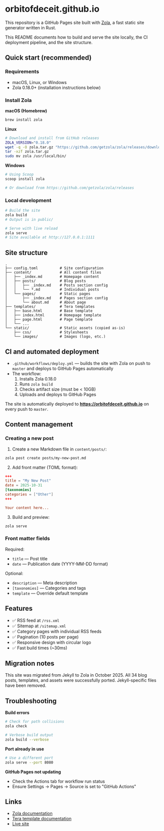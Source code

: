 # orbitofdeceit.github.io

This repository is a GitHub Pages site built with [Zola](https://www.getzola.org/), a fast static site generator written in Rust.

This README documents how to build and serve the site locally, the CI deployment pipeline, and the site structure.

## Quick start (recommended)

### Requirements
- macOS, Linux, or Windows
- Zola 0.18.0+ (installation instructions below)

### Install Zola

**macOS (Homebrew)**
```bash
brew install zola
```

**Linux**
```bash
# Download and install from GitHub releases
ZOLA_VERSION="0.18.0"
wget -q -O zola.tar.gz "https://github.com/getzola/zola/releases/download/v${ZOLA_VERSION}/zola-v${ZOLA_VERSION}-x86_64-unknown-linux-gnu.tar.gz"
tar -xzf zola.tar.gz
sudo mv zola /usr/local/bin/
```

**Windows**
```powershell
# Using Scoop
scoop install zola

# Or download from https://github.com/getzola/zola/releases
```

### Local development

```bash
# Build the site
zola build
# Output is in public/

# Serve with live reload
zola serve
# Site available at http://127.0.0.1:1111
```

## Site structure

```
.
├── config.toml          # Site configuration
├── content/             # All content files
│   ├── _index.md        # Homepage content
│   ├── posts/           # Blog posts
│   │   ├── _index.md    # Posts section config
│   │   └── *.md         # Individual posts
│   └── pages/           # Static pages
│       ├── _index.md    # Pages section config
│       └── about.md     # About page
├── templates/           # Tera templates
│   ├── base.html        # Base template
│   ├── index.html       # Homepage template
│   ├── page.html        # Page template
│   └── ...
└── static/              # Static assets (copied as-is)
    ├── css/             # Stylesheets
    └── images/          # Images (logo, etc.)
```

## CI and automated deployment

- `.github/workflows/deploy.yml` — builds the site with Zola on push to `master` and deploys to GitHub Pages automatically
- The workflow:
  1. Installs Zola 0.18.0
  2. Runs `zola build`
  3. Checks artifact size (must be < 10GB)
  4. Uploads and deploys to GitHub Pages

The site is automatically deployed to **https://orbitofdeceit.github.io** on every push to `master`.

## Content management

### Creating a new post

1. Create a new Markdown file in `content/posts/`:
```bash
zola post create posts/my-new-post.md
```

2. Add front matter (TOML format):
```toml
+++
title = "My New Post"
date = 2025-10-31
[taxonomies]
categories = ["Other"]
+++

Your content here...
```

3. Build and preview:
```bash
zola serve
```

### Front matter fields

Required:
- `title` — Post title
- `date` — Publication date (YYYY-MM-DD format)

Optional:
- `description` — Meta description
- `[taxonomies]` — Categories and tags
- `template` — Override default template

## Features

- ✅ RSS feed at `/rss.xml`
- ✅ Sitemap at `/sitemap.xml`
- ✅ Category pages with individual RSS feeds
- ✅ Pagination (10 posts per page)
- ✅ Responsive design with circular logo
- ✅ Fast build times (~30ms)

## Migration notes

This site was migrated from Jekyll to Zola in October 2025. All 34 blog posts, templates, and assets were successfully ported. Jekyll-specific files have been removed.

## Troubleshooting

**Build errors**
```bash
# Check for path collisions
zola check

# Verbose build output
zola build --verbose
```

**Port already in use**
```bash
# Use a different port
zola serve --port 8080
```

**GitHub Pages not updating**
- Check the Actions tab for workflow run status
- Ensure Settings → Pages → Source is set to "GitHub Actions"

## Links

- [Zola documentation](https://www.getzola.org/documentation/)
- [Tera template documentation](https://tera.netlify.app/docs/)
- [Live site](https://orbitofdeceit.github.io)
